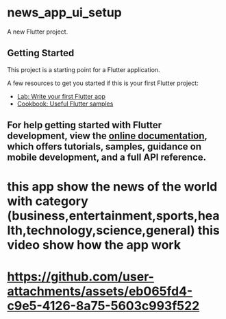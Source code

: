 # news_app_ui_setup

A new Flutter project.

## Getting Started

This project is a starting point for a Flutter application.

A few resources to get you started if this is your first Flutter project:

- [Lab: Write your first Flutter app](https://docs.flutter.dev/get-started/codelab)
- [Cookbook: Useful Flutter samples](https://docs.flutter.dev/cookbook)

For help getting started with Flutter development, view the
[online documentation](https://docs.flutter.dev/), which offers tutorials,
samples, guidance on mobile development, and a full API reference.
--------------------------------------------------------------------------------------------------------------------------------------------
this app show the news of the world with category (business,entertainment,sports,health,technology,science,general)
this video show how the app work
============================================================================================================================================
https://github.com/user-attachments/assets/eb065fd4-c9e5-4126-8a75-5603c993f522
============================================================================================================================================
